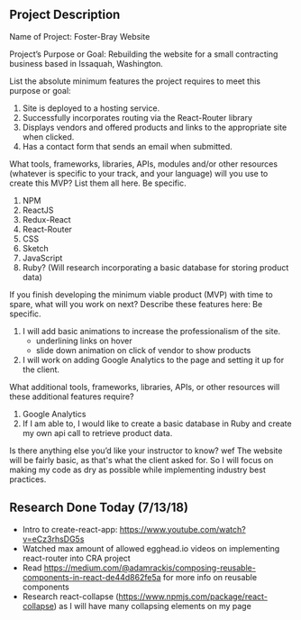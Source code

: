 ## Project Description

Name of Project: Foster-Bray Website

Project’s Purpose or Goal: Rebuilding the website for a small contracting business based in Issaquah, Washington.

List the absolute minimum features the project requires to meet this purpose or goal:
1. Site is deployed to a hosting service.
2. Successfully incorporates routing via the React-Router library
3. Displays vendors and offered products and links to the appropriate site when clicked.
4. Has a contact form that sends an email when submitted.

What tools, frameworks, libraries, APIs, modules and/or other resources (whatever is specific to your track, and your language) will you use to create this MVP? List them all here. Be specific.

1. NPM
2. ReactJS
3. Redux-React
4. React-Router
5. CSS
6. Sketch
7. JavaScript
8. Ruby? (Will research incorporating a basic database for storing product data)


If you finish developing the minimum viable product (MVP) with time to spare, what will you work on next? Describe these features here: Be specific.

1. I will add basic animations to increase the professionalism of the site.
   - underlining links on hover
   - slide down animation on click of vendor to show products
2. I will work on adding Google Analytics to the page and setting it up for the client.

What additional tools, frameworks, libraries, APIs, or other resources will these additional features require?

1. Google Analytics
2. If I am able to, I would like to create a basic database in Ruby and create my own api call to retrieve product data.

Is there anything else you’d like your instructor to know?
wef
The website will be fairly basic, as that's what the client asked for. So I will focus on making my code as dry as possible while implementing industry best practices.


## Research Done Today (7/13/18)

- Intro to create-react-app: https://www.youtube.com/watch?v=eCz3rhsDG5s
- Watched max amount of allowed egghead.io videos on implementing react-router into CRA project
- Read https://medium.com/@adamrackis/composing-reusable-components-in-react-de44d862fe5a for more info on  reusable components
- Research react-collapse (https://www.npmjs.com/package/react-collapse) as I will have many collapsing elements on my page
